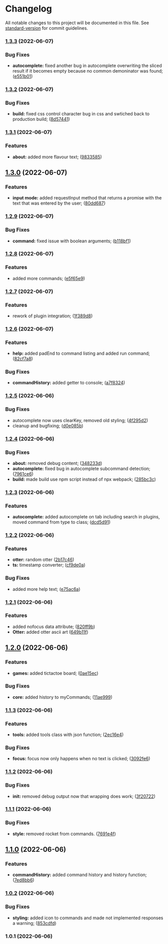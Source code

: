 # Changelog

All notable changes to this project will be documented in this file. See [standard-version](https://github.com/conventional-changelog/standard-version) for commit guidelines.

### [1.3.3](https://github.com/tbessenreither/webconsole/compare/v1.3.2...v1.3.3) (2022-06-07)


### Bug Fixes

* **autocomplete:** fixed another bug in autocomplete overwriting the sliced result if it becomes empty because no common demoninator was found; ([e551b01](https://github.com/tbessenreither/webconsole/commit/e551b016a6ededb82968d2cab00bc4401335a30c))

### [1.3.2](https://github.com/tbessenreither/webconsole/compare/v1.3.1...v1.3.2) (2022-06-07)


### Bug Fixes

* **build:** fixed css control character bug in css and swtiched back to production build; ([8d57441](https://github.com/tbessenreither/webconsole/commit/8d574414b4416e995f169e0e4dc9eac020eea929))

### [1.3.1](https://github.com/tbessenreither/webconsole/compare/v1.3.0...v1.3.1) (2022-06-07)


### Features

* **about:** added more flavour text; ([9833585](https://github.com/tbessenreither/webconsole/commit/98335856742d49b9a13d3cbd265d7022d405c8fe))

## [1.3.0](https://github.com/tbessenreither/webconsole/compare/v1.2.9...v1.3.0) (2022-06-07)


### Features

* **input mode:** added requestInput method that returns a promise with the text that was entered by the user; ([80dd687](https://github.com/tbessenreither/webconsole/commit/80dd6879241296290efc20cccd1eda23e6f54c1f))

### [1.2.9](https://github.com/tbessenreither/webconsole/compare/v1.2.8...v1.2.9) (2022-06-07)


### Bug Fixes

* **command:** fixed issue with boolean arguments; ([b118bf1](https://github.com/tbessenreither/webconsole/commit/b118bf19418676abaf9db6144c5c40a31f7becb0))

### [1.2.8](https://github.com/tbessenreither/webconsole/compare/v1.2.7...v1.2.8) (2022-06-07)


### Features

* added more commands; ([e5f65e9](https://github.com/tbessenreither/webconsole/commit/e5f65e9d95d5b1b3a8427961bcf71d9600aebeab))

### [1.2.7](https://github.com/tbessenreither/webconsole/compare/v1.2.6...v1.2.7) (2022-06-07)


### Features

* rework of plugin integration; ([1f389d8](https://github.com/tbessenreither/webconsole/commit/1f389d88489f646c8ff57270b7e423be7dbc402a))

### [1.2.6](https://github.com/tbessenreither/webconsole/compare/v1.2.5...v1.2.6) (2022-06-07)


### Features

* **help:** added padEnd to command listing and added run command; ([82cf7a8](https://github.com/tbessenreither/webconsole/commit/82cf7a829452541e79392024b0148041eb5ba811))


### Bug Fixes

* **commandHistory:** added getter to console; ([a7f8324](https://github.com/tbessenreither/webconsole/commit/a7f8324beec6827c6e21726a2c0b158291ad38e8))

### [1.2.5](https://github.com/tbessenreither/webconsole/compare/v1.2.4...v1.2.5) (2022-06-06)


### Bug Fixes

* autocomplete now uses clearKey, removed old styling; ([4f295d2](https://github.com/tbessenreither/webconsole/commit/4f295d22ecec2e7727444537e5b4d753474c4252))
* cleanup and bugfixing; ([d0e085b](https://github.com/tbessenreither/webconsole/commit/d0e085bf6e268acc8bb2187bedf1e60175117b03))

### [1.2.4](https://github.com/tbessenreither/webconsole/compare/v1.2.3...v1.2.4) (2022-06-06)


### Bug Fixes

* **about:** removed debug content; ([348233d](https://github.com/tbessenreither/webconsole/commit/348233d751de13678aa94a4fe3b11b2ea67a0378))
* **autocomplete:** fixed bug in autocomplete subcommand detection; ([7961ce6](https://github.com/tbessenreither/webconsole/commit/7961ce65ced3f6ed138fdded565401c47ca362f2))
* **build:** made build use npm script instead of npx webpack; ([285bc3c](https://github.com/tbessenreither/webconsole/commit/285bc3cdebe171809f544c71cf5164d868610712))

### [1.2.3](https://github.com/tbessenreither/webconsole/compare/v1.2.2...v1.2.3) (2022-06-06)


### Features

* **autocomplete:** added autocomplete on tab including search in plugins, moved command from type to class; ([dcd5d91](https://github.com/tbessenreither/webconsole/commit/dcd5d910d6456caba7a2d8e816f620b646622e48))

### [1.2.2](https://github.com/tbessenreither/webconsole/compare/v1.2.1...v1.2.2) (2022-06-06)


### Features

* **otter:** random otter ([2b17c46](https://github.com/tbessenreither/webconsole/commit/2b17c46becf7236a0ffa082a9e1f81ca384e1ea8))
* **ts:** timestamp converter; ([cf9de0a](https://github.com/tbessenreither/webconsole/commit/cf9de0ab9a670fef039dfd4a71132f16c8df4a12))


### Bug Fixes

* added more help text; ([e75ac6a](https://github.com/tbessenreither/webconsole/commit/e75ac6a7310f83c78ae391522214caf9f709dd95))

### [1.2.1](https://github.com/tbessenreither/webconsole/compare/v1.2.0...v1.2.1) (2022-06-06)


### Features

* added nofocus data attribute; ([820ff9b](https://github.com/tbessenreither/webconsole/commit/820ff9b42a1b0a4b8fa41733de0eb05c529bb0a2))
* **Otter:** added otter ascii art ([649b11f](https://github.com/tbessenreither/webconsole/commit/649b11fa2b6f4dae9740967efb077301f7814f9a))

## [1.2.0](https://github.com/tbessenreither/webconsole/compare/v1.1.3...v1.2.0) (2022-06-06)


### Features

* **games:** added tictactoe board; ([0ae15ec](https://github.com/tbessenreither/webconsole/commit/0ae15ecf620194eb3250e2ecf39ba8d430bde7c4))


### Bug Fixes

* **core:** added history to myCommands; ([11ae999](https://github.com/tbessenreither/webconsole/commit/11ae99955ba46f887cc27f6eeee1194bfefccdb7))

### [1.1.3](https://github.com/tbessenreither/webconsole/compare/v1.1.2...v1.1.3) (2022-06-06)


### Features

* **tools:** added tools class with json function; ([2ec16e4](https://github.com/tbessenreither/webconsole/commit/2ec16e466f074d17e7d4f8e176d8b2e2bdae6da8))


### Bug Fixes

* **focus:** focus now only happens when no text is clicked; ([3092fe6](https://github.com/tbessenreither/webconsole/commit/3092fe6e59547731d44b25a7f888eb75c690e47d))

### [1.1.2](https://github.com/tbessenreither/webconsole/compare/v1.1.1...v1.1.2) (2022-06-06)


### Bug Fixes

* **init:** removed debug output now that wrapping does work; ([3f20722](https://github.com/tbessenreither/webconsole/commit/3f207223ff03ca84acdf2b86191168b193e1fd88))

### [1.1.1](https://github.com/tbessenreither/webconsole/compare/v1.1.0...v1.1.1) (2022-06-06)


### Bug Fixes

* **style:** removed rocket from commands. ([7691e4f](https://github.com/tbessenreither/webconsole/commit/7691e4fd014df39cfbfacb4f81c458c775630914))

## [1.1.0](https://github.com/tbessenreither/webconsole/compare/v1.0.2...v1.1.0) (2022-06-06)


### Features

* **commandHistory:** added command history and history function; ([7ed8bb6](https://github.com/tbessenreither/webconsole/commit/7ed8bb616221f05efaeaa93c2f927f3777500982))

### [1.0.2](https://github.com/tbessenreither/webconsole/compare/v1.0.1...v1.0.2) (2022-06-06)


### Bug Fixes

* **styling:** added icon to commands and made not implemented responses a warning; ([853cdfd](https://github.com/tbessenreither/webconsole/commit/853cdfd153aeaea1107d7ab09df4ea4ded5b137d))

### 1.0.1 (2022-06-06)
